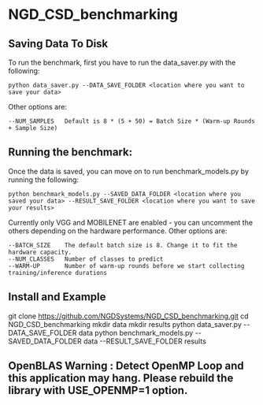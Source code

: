 # NGD_CSD_benchmarking

## Saving Data To Disk
To run the benchmark, first you have to run the data_saver.py with the following:
```
python data_saver.py --DATA_SAVE_FOLDER <location where you want to save your data>
```

Other options are:
```
--NUM_SAMPLES   Default is 8 * (5 + 50) = Batch Size * (Warm-up Rounds + Sample Size)
```

## Running the benchmark:
Once the data is saved, you can move on to run benchmark_models.py by running the following:
```
python benchmark_models.py --SAVED_DATA_FOLDER <location where you saved your data> --RESULT_SAVE_FOLDER <location where you want to save your results>
```
Currently only VGG and MOBILENET are enabled - you can uncomment the others depending on the hardware performance.
Other options are:
```
--BATCH_SIZE    The default batch size is 8. Change it to fit the hardware capacity.
--NUM_CLASSES   Number of classes to predict
--WARM-UP       Number of warm-up rounds before we start collecting training/inference durations
```
## Install and Example

git clone https://github.com/NGDSystems/NGD_CSD_benchmarking.git
cd NGD_CSD_benchmarking
mkdir data
mkdir results
python data_saver.py --DATA_SAVE_FOLDER data
python benchmark_models.py --SAVED_DATA_FOLDER data --RESULT_SAVE_FOLDER results


## OpenBLAS Warning : Detect OpenMP Loop and this application may hang. Please rebuild the library with USE_OPENMP=1 option.



